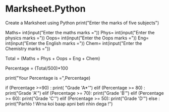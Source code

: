 # Marksheet.Python
Create a Marksheet using Python
print("Enter the marks of five subjects")

Maths= int(input("Enter the maths marks ="))
Phys= int(input("Enter the physics marks ="))
Oops= int(input("Enter the Oops marks ="))
Eng= int(input("Enter the English marks ="))
Chem= int(input("Enter the Chemistry marks ="))

Total = (Maths + Phys + Oops + Eng + Chem)

Percentage = (Total/500)*100

print("Your Percentage is =",Percentage)

if (Percentage >=90) :
    print( "Grade 'A*'")
elif (Percentage >= 80) :
    print("Grade 'A'")
elif (Percentage >= 70):
    print("Grade 'B'")
elif (Percentage >= 60):
    print("Grade 'C'")
elif (Percentage >= 50):
    print("Grade 'D'")
else :
    print("Parhlo ! Wrna koi baap apni beti nhin dega !")


